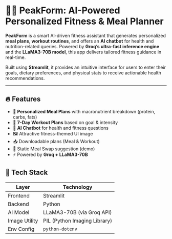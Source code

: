 # 🏋️‍♂️ PeakForm: AI-Powered Personalized Fitness & Meal Planner

**PeakForm** is a smart AI-driven fitness assistant that generates personalized **meal plans**, **workout routines**, and offers an **AI chatbot** for health and nutrition-related queries. Powered by **Groq’s ultra-fast inference engine** and the **LLaMA3-70B model**, this app delivers tailored fitness guidance in real-time.

Built using **Streamlit**, it provides an intuitive interface for users to enter their goals, dietary preferences, and physical stats to receive actionable health recommendations.

---

## 🔥 Features

- 🎯 **Personalized Meal Plans** with macronutrient breakdown (protein, carbs, fats)
- 💪 **7-Day Workout Plans** based on goal & intensity
- 🤖 **AI Chatbot** for health and fitness questions
- 🖼️ Attractive fitness-themed UI image
- 📥 Downloadable plans (Meal & Workout)
- 🔄 Static Meal Swap suggestion (demo)
- ⚡ Powered by **Groq + LLaMA3-70B**

## 🧠 Tech Stack

| Layer         | Technology                      |
|---------------|----------------------------------|
| Frontend      | Streamlit                        |
| Backend       | Python                           |
| AI Model      | LLaMA3-70B (via Groq API)        |
| Image Utility | PIL (Python Imaging Library)     |
| Env Config    | `python-dotenv`                  |


